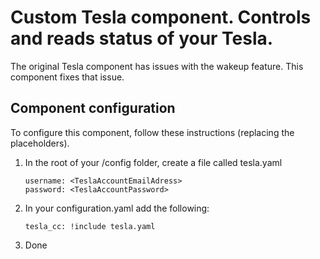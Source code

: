# Custom Tesla component. Controls and reads status of your Tesla.
The original Tesla component has issues with the wakeup feature. This component fixes that issue.

## Component configuration

To configure this component, follow these instructions (replacing the placeholders).

1. In the root of your /config folder, create a file called tesla.yaml

   ```
   username: <TeslaAccountEmailAdress>
   password: <TeslaAccountPassword>
   ```

2. In your configuration.yaml add the following:
  
   ```
   tesla_cc: !include tesla.yaml
   ```
3. Done